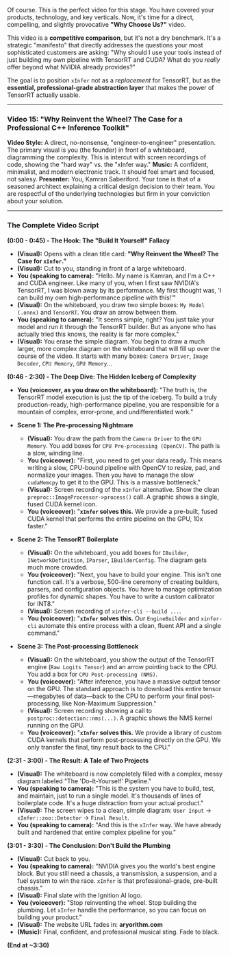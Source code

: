Of course. This is the perfect video for this stage. You have covered your products, technology, and key verticals. Now, it's time for a direct, compelling, and slightly provocative **"Why Choose Us?"** video.

This video is a **competitive comparison**, but it's not a dry benchmark. It's a strategic "manifesto" that directly addresses the questions your most sophisticated customers are asking: "Why should I use your tools instead of just building my own pipeline with TensorRT and CUDA? What do you *really* offer beyond what NVIDIA already provides?"

The goal is to position `xInfer` not as a *replacement* for TensorRT, but as the **essential, professional-grade abstraction layer** that makes the power of TensorRT actually usable.

---

### **Video 15: "Why Reinvent the Wheel? The Case for a Professional C++ Inference Toolkit"**

**Video Style:** A direct, no-nonsense, "engineer-to-engineer" presentation. The primary visual is you (the founder) in front of a whiteboard, diagramming the complexity. This is intercut with screen recordings of code, showing the "hard way" vs. the "xInfer way."
**Music:** A confident, minimalist, and modern electronic track. It should feel smart and focused, not salesy.
**Presenter:** You, Kamran Saberiford. Your tone is that of a seasoned architect explaining a critical design decision to their team. You are respectful of the underlying technologies but firm in your conviction about your solution.

---

### **The Complete Video Script**

**(0:00 - 0:45) - The Hook: The "Build It Yourself" Fallacy**

*   **(Visual):** Opens with a clean title card: **"Why Reinvent the Wheel? The Case for `xInfer`."**
*   **(Visual):** Cut to you, standing in front of a large whiteboard.
*   **You (speaking to camera):** "Hello. My name is Kamran, and I'm a C++ and CUDA engineer. Like many of you, when I first saw NVIDIA's TensorRT, I was blown away by its performance. My first thought was, 'I can build my own high-performance pipeline with this!'"
*   **(Visual):** On the whiteboard, you draw two simple boxes: `My Model (.onnx)` and `TensorRT`. You draw an arrow between them.
*   **You (speaking to camera):** "It seems simple, right? You just take your model and run it through the TensorRT builder. But as anyone who has actually tried this knows, the reality is far more complex."
*   **(Visual):** You erase the simple diagram. You begin to draw a much larger, more complex diagram on the whiteboard that will fill up over the course of the video. It starts with many boxes: `Camera Driver`, `Image Decoder`, `CPU Memory`, `GPU Memory`...

**(0:46 - 2:30) - The Deep Dive: The Hidden Iceberg of Complexity**

*   **You (voiceover, as you draw on the whiteboard):** "The truth is, the TensorRT model execution is just the tip of the iceberg. To build a truly production-ready, high-performance pipeline, you are responsible for a mountain of complex, error-prone, and undifferentiated work."

*   **Scene 1: The Pre-processing Nightmare**
    *   **(Visual):** You draw the path from the `Camera Driver` to the `GPU Memory`. You add boxes for `CPU Pre-processing (OpenCV)`. The path is a slow, winding line.
    *   **You (voiceover):** "First, you need to get your data ready. This means writing a slow, CPU-bound pipeline with OpenCV to resize, pad, and normalize your images. Then you have to manage the slow `cudaMemcpy` to get it to the GPU. This is a massive bottleneck."
    *   **(Visual):** Screen recording of the `xInfer` alternative. Show the clean `preproc::ImageProcessor->process()` call. A graphic shows a single, fused CUDA kernel icon.
    *   **You (voiceover):** "**`xInfer` solves this.** We provide a pre-built, fused CUDA kernel that performs the entire pipeline on the GPU, 10x faster."

*   **Scene 2: The TensorRT Boilerplate**
    *   **(Visual):** On the whiteboard, you add boxes for `IBuilder`, `INetworkDefinition`, `IParser`, `IBuilderConfig`. The diagram gets much more crowded.
    *   **You (voiceover):** "Next, you have to build your engine. This isn't one function call. It's a verbose, 500-line ceremony of creating builders, parsers, and configuration objects. You have to manage optimization profiles for dynamic shapes. You have to write a custom calibrator for INT8."
    *   **(Visual):** Screen recording of `xinfer-cli --build ...`.
    *   **You (voiceover):** "**`xInfer` solves this.** Our `EngineBuilder` and `xinfer-cli` automate this entire process with a clean, fluent API and a single command."

*   **Scene 3: The Post-processing Bottleneck**
    *   **(Visual):** On the whiteboard, you show the output of the TensorRT engine (`Raw Logits Tensor`) and an arrow pointing back to the CPU. You add a box for `CPU Post-processing (NMS)`.
    *   **You (voiceover):** "After inference, you have a massive output tensor on the GPU. The standard approach is to download this entire tensor—megabytes of data—back to the CPU to perform your final post-processing, like Non-Maximum Suppression."
    *   **(Visual):** Screen recording showing a call to `postproc::detection::nms(...)`. A graphic shows the NMS kernel running on the GPU.
    *   **You (voiceover):** "**`xInfer` solves this.** We provide a library of custom CUDA kernels that perform post-processing directly on the GPU. We only transfer the final, tiny result back to the CPU."

**(2:31 - 3:00) - The Result: A Tale of Two Projects**

*   **(Visual):** The whiteboard is now completely filled with a complex, messy diagram labeled "The 'Do-It-Yourself' Pipeline."
*   **You (speaking to camera):** "This is the system you have to build, test, and maintain, just to run a single model. It's thousands of lines of boilerplate code. It's a huge distraction from your actual product."
*   **(Visual):** The screen wipes to a clean, simple diagram: `User Input` -> `xInfer::zoo::Detector` -> `Final Result`.
*   **You (speaking to camera):** "And this is the `xInfer` way. We have already built and hardened that entire complex pipeline for you."

**(3:01 - 3:30) - The Conclusion: Don't Build the Plumbing**

*   **(Visual):** Cut back to you.
*   **You (speaking to camera):** "NVIDIA gives you the world's best engine block. But you still need a chassis, a transmission, a suspension, and a fuel system to win the race. `xInfer` is that professional-grade, pre-built chassis."
*   **(Visual):** Final slate with the Ignition AI logo.
*   **You (voiceover):** "Stop reinventing the wheel. Stop building the plumbing. Let `xInfer` handle the performance, so you can focus on building your product."
*   **(Visual):** The website URL fades in: **aryorithm.com**
*   **(Music):** Final, confident, and professional musical sting. Fade to black.

**(End at ~3:30)**